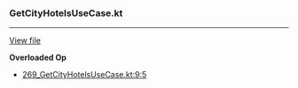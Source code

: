 ### GetCityHotelsUseCase.kt
---
[View file](../../precision_analyzed/269_GetCityHotelsUseCase.kt)

**Overloaded Op**

 - [269_GetCityHotelsUseCase.kt:9:5](../../precision_analyzed/269_GetCityHotelsUseCase.kt#L9)
